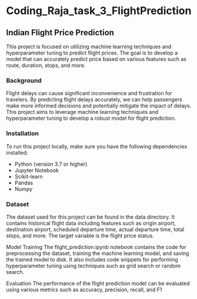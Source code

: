 # Coding_Raja_task_3_FlightPrediction
## Indian Flight Price Prediction

This project is focused on utilizing machine learning techniques and hyperparameter tuning to predict flight prices. The goal is to develop a model that can accurately predict price based on various features such as route, duration, stops, and more.


### Background
Flight delays can cause significant inconvenience and frustration for travelers. By predicting flight delays accurately, we can help passengers make more informed decisions and potentially mitigate the impact of delays. This project aims to leverage machine learning techniques and hyperparameter tuning to develop a robust model for flight prediction.

### Installation
To run this project locally, make sure you have the following dependencies installed:

* Python (version 3.7 or higher)
* Jupyter Notebook
* Scikit-learn
* Pandas
* Numpy

### Dataset
The dataset used for this project can be found in the data directory. It contains historical flight data including features such as origin airport, destination airport, scheduled departure time, actual departure time, total stops, and more. The target variable is the flight price status.

Model Training
The flight_prediction.ipynb notebook contains the code for preprocessing the dataset, training the machine learning model, and saving the trained model to disk. It also includes code snippets for performing hyperparameter tuning using techniques such as grid search or random search.

Evaluation
The performance of the flight prediction model can be evaluated using various metrics such as accuracy, precision, recall, and F1
